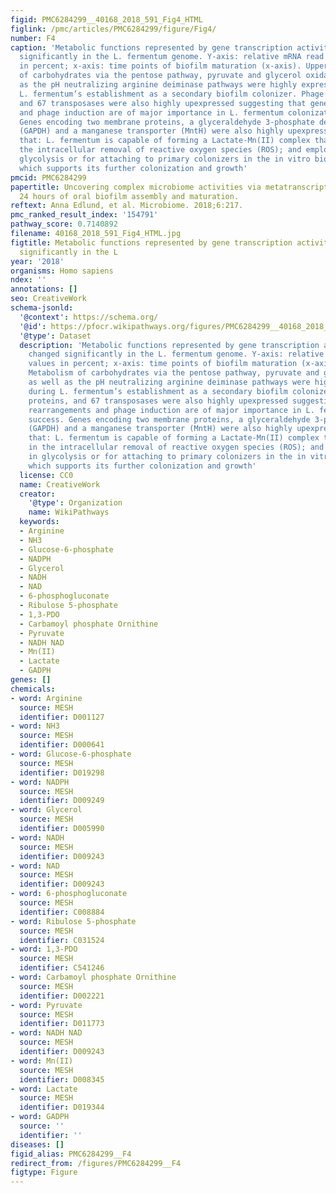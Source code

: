 ```yaml
---
figid: PMC6284299__40168_2018_591_Fig4_HTML
figlink: /pmc/articles/PMC6284299/figure/Fig4/
number: F4
caption: 'Metabolic functions represented by gene transcription activities that changed
  significantly in the L. fermentum genome. Y-axis: relative mRNA read abundance values
  in percent; x-axis: time points of biofilm maturation (x-axis). Upper panel: Metabolism
  of carbohydrates via the pentose pathway, pyruvate and glycerol oxidation, as well
  as the pH neutralizing arginine deiminase pathways were highly expressed during
  L. fermentum’s establishment as a secondary biofilm colonizer. Phage related proteins,
  and 67 transposases were also highly upexpressed suggesting that gene rearrangements
  and phage induction are of major importance in L. fermentum colonization success.
  Genes encoding two membrane proteins, a glyceraldehyde 3-phosphate dehydrogenase
  (GAPDH) and a manganese transporter (MntH) were also highly upexpressed and suggest
  that: L. fermentum is capable of forming a Lactate-Mn(II) complex that assists in
  the intracellular removal of reactive oxygen species (ROS); and employs GADPH in
  glycolysis or for attaching to primary colonizers in the in vitro biofilm community,
  which supports its further colonization and growth'
pmcid: PMC6284299
papertitle: Uncovering complex microbiome activities via metatranscriptomics during
  24 hours of oral biofilm assembly and maturation.
reftext: Anna Edlund, et al. Microbiome. 2018;6:217.
pmc_ranked_result_index: '154791'
pathway_score: 0.7140892
filename: 40168_2018_591_Fig4_HTML.jpg
figtitle: Metabolic functions represented by gene transcription activities that changed
  significantly in the L
year: '2018'
organisms: Homo sapiens
ndex: ''
annotations: []
seo: CreativeWork
schema-jsonld:
  '@context': https://schema.org/
  '@id': https://pfocr.wikipathways.org/figures/PMC6284299__40168_2018_591_Fig4_HTML.html
  '@type': Dataset
  description: 'Metabolic functions represented by gene transcription activities that
    changed significantly in the L. fermentum genome. Y-axis: relative mRNA read abundance
    values in percent; x-axis: time points of biofilm maturation (x-axis). Upper panel:
    Metabolism of carbohydrates via the pentose pathway, pyruvate and glycerol oxidation,
    as well as the pH neutralizing arginine deiminase pathways were highly expressed
    during L. fermentum’s establishment as a secondary biofilm colonizer. Phage related
    proteins, and 67 transposases were also highly upexpressed suggesting that gene
    rearrangements and phage induction are of major importance in L. fermentum colonization
    success. Genes encoding two membrane proteins, a glyceraldehyde 3-phosphate dehydrogenase
    (GAPDH) and a manganese transporter (MntH) were also highly upexpressed and suggest
    that: L. fermentum is capable of forming a Lactate-Mn(II) complex that assists
    in the intracellular removal of reactive oxygen species (ROS); and employs GADPH
    in glycolysis or for attaching to primary colonizers in the in vitro biofilm community,
    which supports its further colonization and growth'
  license: CC0
  name: CreativeWork
  creator:
    '@type': Organization
    name: WikiPathways
  keywords:
  - Arginine
  - NH3
  - Glucose-6-phosphate
  - NADPH
  - Glycerol
  - NADH
  - NAD
  - 6-phosphogluconate
  - Ribulose 5-phosphate
  - 1,3-PDO
  - Carbamoyl phosphate Ornithine
  - Pyruvate
  - NADH NAD
  - Mn(II)
  - Lactate
  - GADPH
genes: []
chemicals:
- word: Arginine
  source: MESH
  identifier: D001127
- word: NH3
  source: MESH
  identifier: D000641
- word: Glucose-6-phosphate
  source: MESH
  identifier: D019298
- word: NADPH
  source: MESH
  identifier: D009249
- word: Glycerol
  source: MESH
  identifier: D005990
- word: NADH
  source: MESH
  identifier: D009243
- word: NAD
  source: MESH
  identifier: D009243
- word: 6-phosphogluconate
  source: MESH
  identifier: C008884
- word: Ribulose 5-phosphate
  source: MESH
  identifier: C031524
- word: 1,3-PDO
  source: MESH
  identifier: C541246
- word: Carbamoyl phosphate Ornithine
  source: MESH
  identifier: D002221
- word: Pyruvate
  source: MESH
  identifier: D011773
- word: NADH NAD
  source: MESH
  identifier: D009243
- word: Mn(II)
  source: MESH
  identifier: D008345
- word: Lactate
  source: MESH
  identifier: D019344
- word: GADPH
  source: ''
  identifier: ''
diseases: []
figid_alias: PMC6284299__F4
redirect_from: /figures/PMC6284299__F4
figtype: Figure
---
```

